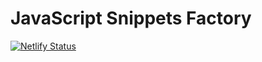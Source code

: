 # JavaScript Snippets Factory

[![Netlify Status](https://api.netlify.com/api/v1/badges/62ac4cfa-70b2-474e-a687-986d77961ca1/deploy-status)](https://app.netlify.com/sites/jssnippetfactory/deploys)
